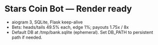 # Stars Coin Bot — Render ready
- aiogram 3, SQLite, Flask keep-alive
- Bets: heads/tails 49.5% each, edge 1%; payouts 1.75x / 8x
- Default DB at /tmp/bank.sqlite (ephemeral). Set DB_PATH to persistent path if needed.

